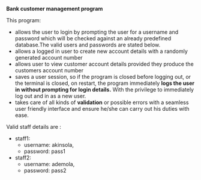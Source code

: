 **Bank customer management program**

This program:
  -  allows the user to login by prompting the user for a username and password
        which will be checked against an already predefined database.The valid users and passwords are stated below.
  - allows a logged in user to create new account details with a randomly generated account number
  - allows user to view customer account details provided they produce the customers account number
  - saves a user session, so if the program is closed before logging out, or the terminal is closed, 
  on restart, the program immediately **logs the user in without prompting for login details.**
  With the privilege to immediately log out and in as a new user.
  - takes care of all kinds of **validation** or possible errors with a seamless user friendly interface
  and ensure he/she can carry out his duties with ease.
  


   Valid staff details are :
    
   - staff1:
       - username: akinsola,
       - password: pass1
   - staff2:
        - username: ademola,
        - password: pass2   